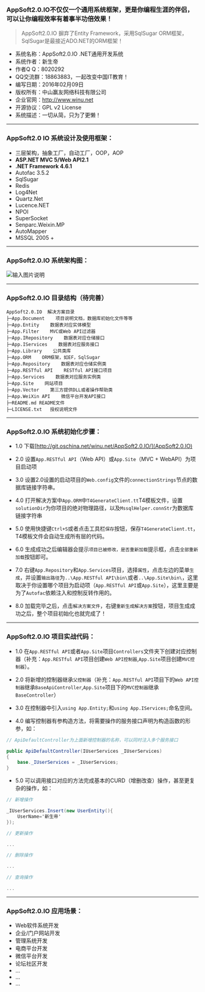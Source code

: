 ### AppSoft2.0.IO不仅仅一个通用系统框架，更是你编程生涯的伴侣，可以让你编程效率有着事半功倍效果！

> AppSoft2.0.IO 摒弃了Entity Framework，采用SqlSugar ORM框架，SqlSugar是最接近ADO.NET的ORM框架！

* 系统名称：AppSoft2.0.IO .NET通用开发系统
* 系统作者：新生帝
* 作者Q Q：8020292
* QQ交流群：18863883，一起改变中国IT教育！
* 编写日期：2016年02月09日
* 版权所有：中山赢友网络科技有限公司
* 企业官网：http://www.winu.net
* 开源协议：GPL v2 License
* 系统描述：一切从简，只为了更懒！

*****

### AppSoft2.0 IO 系统设计及使用框架：

* 三层架构，抽象工厂，自动工厂，OOP，AOP
* **ASP.NET MVC 5/Web API2.1**
* **.NET Framework 4.6.1**
* Autofac 3.5.2
* SqlSugar
* Redis
* Log4Net
* Quartz.Net
* Lucence.NET
* NPOI
* SuperSocket
* Senparc.Weixin.MP
* AutoMapper
* MSSQL 2005 + 

*****

### AppSoft2.0.IO 系统架构图：

![输入图片说明](http://git.oschina.net/uploads/images/2016/0212/023235_1173f9d3_526496.jpeg "在这里输入图片标题")

*****

### AppSoft2.0.IO 目录结构（待完善）

```
AppSoft2.0.IO  解决方案目录
├─App.Document    项目说明文档，数据库初始化文件等等
├─App.Entity    数据表对应实体模型
├─App.Filter    MVC或Web API过滤器
├─App.IRepository    数据表对应仓储接口
├─App.IServices    数据表对应服务接口
├─App.Library    公共类库
├─App.ORM    ORM框架，如EF，SqlSugar
├─App.Repository    数据表对应仓储实例类
├─App.RESTful API    RESTful API接口项目
├─App.Services    数据表对应服务实例类
├─App.Site    网站项目
├─App.Vector    第三方提供DLL或者操作帮助类
├─App.WeiXin API	微信平台开发API接口
├─README.md	README文件
├─LICENSE.txt	授权说明文件

```

*****

### AppSoft2.0.IO 系统初始化步骤：

* 1.0 下载[http://git.oschina.net/winu.net/AppSoft2.0.IO/](AppSoft2.0.IO)

* 2.0 设置`App.RESTful API`（Web API）或`App.Site`（MVC + WebAPI）为项目启动项

* 3.0 设置2.0设置的启动项目的`Web.config`文件的`connectionStrings`节点的数据库链接字符串。

* 4.0 打开解决方案中`App.ORM`中`T4GenerateClient.tt`T4模板文件，设置`solutionDir`为你项目的绝对物理路径，以及`MssqlHelper.connStr`为数据库链接字符串

* 5.0 使用快捷键`Ctrl+S`或者点击工具栏`保存`按钮，保存`T4GenerateClient.tt`，T4模板文件会自动生成所有层的代码。

* 6.0 生成成功之后编辑器会提示`项目已被修改，是否重新加载`提示框，点击`全部重新加载`按钮即可。

* 7.0 右键`App.Repository`和`App.Services`项目，选择`属性`，点击左边的菜单`生成`，并设置`输出路径`为`..\App.RESTful API\bin\`或者`..\App.Site\bin\`，这里取决于你设置哪个项目为启动项（`App.RESTful API`或`App.Site`），这里主要是为了`Autofac`依赖注入和控制反转作用的。

* 8.0 加载完毕之后，点击`解决方案文件`，右键`重新生成解决方案`按钮，项目生成成功之后，整个项目初始化也就完成了！

*****

### AppSoft2.0.IO 项目实战代码：

* 1.0 在`App.RESTful API`或者`App.Site`项目`Controllers`文件夹下创建对应控制器（补充：`App.RESTful API`项目创建`Web API控制器`,`App.Site`项目创建`MVC控制器`）。

* 2.0 将新增的控制器继承`父控制器`（补充：`App.RESTful API`项目下的`Web API控制器`继承`BaseApiController`,`App.Site`项目下的`MVC控制器`继承`BaseController`）

* 3.0 在控制器中引入`using App.Entity;`和`using App.IServices;`命名空间。

* 4.0 编写控制器有参构造方法，将需要操作的服务接口声明为构造函数的形参，如：


```C#
// ApiDefaultController为上面新增控制器的名称，可以同时注入多个服务接口

public ApiDefaultController(IUserServices _IUserServices)
{
    base._IUserServices = _IUserServices;
}

```

* 5.0 可以调用接口对应的方法完成基本的CURD（增删改查）操作，甚至更复杂的操作，如：


```C#
// 新增操作

_IUserServices.Insert(new UserEntity(){
    UserName='新生帝'
});

// 更新操作

...

// 删除操作

...

// 查询操作

...

```

*****

### AppSoft2.0.IO 应用场景：

* Web软件系统开发
* 企业/门户网站开发
* 管理系统开发
* 电商平台开发
* 微信平台开发
* 论坛社区开发
* ...
* ...
* ...